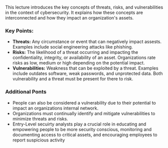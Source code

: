 This lecture introduces the key concepts of threats, risks, and vulnerabilities in the context of cybersecurity. 
It explains how these concepts are interconnected and how they impact an organization's assets.

### Key Points:

- **Threats:** Any circumstance or event that can negatively impact
assests. Examples include social engineering attacks like phishing.
- **Risks:** The likelihood of a threat occurring and impacting the
confidentiality, integrity, or availability of an asset. Organizations 
rate risks as low, medium or high depending on the potential impact.
- **Vulnerabilities:** Weakness that can be exploited by a threat. Examples
include outdates software, weak passwords, and unprotected data. Both 
vulnerability and a threat must be present for there to risk.
### Additional Ponts
- People can also be considered a vulnerability due to their potential to 
impact an organizations internal network.
- Organizations must continually identify and mitigate vulnerabilities to minimize
threats and risks.
- Entry-Level secuirty analysts play a crucial role in educating and empowering people
to be more security conscious, monitoring and documenting access to critical 
assets, and encouraging employees to report suspicious activity
